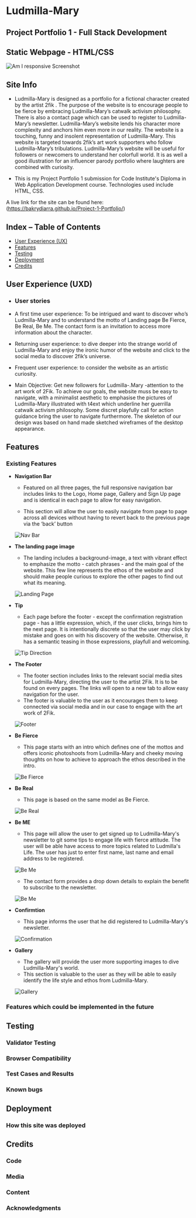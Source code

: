 # Ludmilla-Mary

## Project Portfolio 1 - Full Stack Development 
## Static Webpage - HTML/CSS

![Am I responsive Screenshot](/assets/readme_images/Am-I-Responsive.png)

## Site Info

* Ludmilla-Mary is designed as a portfolio for a fictional character created by the artist 2fik . The purpose of the website is to encourage people to be fierce by embracing Ludmilla-Mary’s catwalk activism philosophy.  There is also a contact page which can be used to register to Ludmilla-Mary’s newsletter. Ludmilla-Mary’s website lends his character more complexity and anchors him even more in our reality. The website  is a touching, funny and insolent representation of Ludmilla-Mary. 
This website is targeted towards 2fik’s  art work supporters who follow Ludmilla-Mary’s tribulations. Ludmilla-Mary’s website will be useful for followers or newcomers to understand  her colorfull world. It is as well a  good illustration for an influencer parody portfolio where laughters are combined with curiosity.

* This is my Project Portfolio 1 submission for Code Institute's Diploma in Web Application Development course. Technologies used include HTML, CSS.


A live link for the site can be found here: (https://bakrydiarra.github.io/Project-1-Portfolio/)


## Index – Table of Contents
* [User Experience (UX)](#user-experience-ux) 
* [Features](#features)
* [Testing](#testing)
* [Deployment](#deployment)
* [Credits](#credits)

## User Experience (UXD)

-   ### User stories

- A first time user experience:  To be intrigued and want to discover who’s Ludmilla-Mary and to understand the motto of Landing page Be Fierce, Be Real, Be Me. The contact form is an invitation to access more  information about the character.
-  Returning user experience: to dive  deeper into the strange world of Ludmilla-Mary  and enjoy  the ironic humor of the website and click to the social media to discover 2fik’s universe.
- Frequent user experience: to consider the website as an artistic curiosity.

- Main Objective: Get  new followers for Ludmilla-.Mary -attention to the art work of 2Fik. To achieve our goals, the website muss be easy to navigate,  with a minimalist aesthetic to emphasise the pictures of Ludmilla-Mary illustrated with  t4ext which underline her guerrilla catwalk activism philosophy. Some discret playfully call for action guidance bring the user to navigate furthermore. The skeleton of our design was based on hand made sketched wireframes of the desktop appearance.


## Features


### Existing Features



- __Navigation Bar__

  - Featured on all three pages, the full responsive navigation bar includes links to the Logo, Home page, Gallery and Sign Up page and is identical in each page to allow for easy navigation.


  - This section will allow the user to easily navigate from page to page across all devices without having to revert back to the previous page via the ‘back’ button


   ![Nav Bar](/assets/readme_images/nav_bar.png)





- __The landing page image__

  - The landing includes a background-image, a text with vibrant effect to emphasize the motto - catch phrases - and the main goal of the website. This few line represents the ethos of the website and should make people curious to explore the other pages to find out what its meaning.

 
  ![Landing Page](/assets/readme_images/Home-page-feat.png)



- __Tip__

  - Each page before the footer - except the confirmation registration page - has a little expression, which, if the user clicks, brings him to the next page. It is intentionally discrete so that the user may click by mistake and goes on with his discovery of the website. Otherwise, it has a semantic teasing in those expressions, playfull and welcoming.  


  ![Tip Direction](/assets/readme_images/Tip-direction.png)


 - __The Footer__ 

    - The footer section includes links to the relevant social media sites for Ludmilla-Mary, directing the user to the artist 2Fik. It is to be found on every pages. The links will open to a new tab to allow easy navigation for the user. 
    - The footer is valuable to the user as it encourages them to keep connected via social media and in our case to engage with the art work of 2Fik.


    ![Footer](/assets/readme_images/Footer.png)


- __Be Fierce__

   - This page starts with an intro which defines one of the mottos and offers iconic photoshoots from Ludmilla-Mary and cheeky moving thoughts on how to achieve to approach the ethos described in the intro.


   ![Be Fierce](/assets/readme_images/Be-fierce-sample.png)


- __Be Real__ 

  - This page is based on the same model as Be Fierce.


  ![Be Real](/assets/readme_images/Be-Real-sample.png)


 - __Be ME__

   - This page will allow the user to get signed up to Ludmilla-Mary's newsletter to git some tips to engage life with fierce attitude. The user will be able have access to more topics related to Ludmilla's Life. The user has just to enter first name, last name and email address to be registered. 


   ![Be Me](/assets/readme_images/contact-form.png)


   - The contact form provides a drop down details to explain the benefit to subscribe to the newsletter.



   ![Be Me](/assets/readme_images/contact-form-bis.png)



 - __Confirmtion__

   - This page informs the user that he did registered to Ludmilla-Mary's newsletter.


   ![Confirmation](/assets/readme_images/confiramation-registration.png)


 - __Gallery__

   - The gallery will provide the user more supporting images to dive Ludmilla-Mary's world. 
   - This section is valuable to the user as they will be able to easily identify the life style and ethos from Ludmilla-Mary. 


   ![Gallery](/assets/readme_images/Gallery-sample.png)


### Features which could be implemented in the future

## Testing

### Validator Testing

### Browser Compatibility

### Test Cases and Results

### Known bugs

## Deployment

### How this site was deployed

## Credits 

### Code

### Media 

### Content

### Acknowledgments